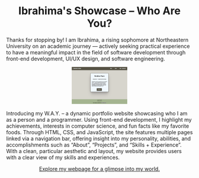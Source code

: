 <h1 align="center">Ibrahima's Showcase – Who Are You?</h1>

<p>Thanks for stopping by! I am Ibrahima, a rising sophomore at Northeastern 
University on an academic journey — actively seeking practical experience to have 
a meaningful impact in the field of software development through front-end 
development, UI/UX design, and software engineering.</p>

<p align="center"><img src="Images/HomePage_ScrnShot.png" height="100px" width="150px" alt="Home Page"></p>


<p>
  Introducing my W.A.Y. – a dynamic portfolio website showcasing who I am 
  as a person and a programmer. Using front-end development, I highlight my 
  achievements, interests in computer science, and fun facts like my favorite foods.
  Through HTML, CSS, and JavaScript, the site features multiple pages linked via 
  a navigation bar, offering insight into my personality, abilities, and accomplishments such as “About”,
  “Projects”, and “Skills + Experience”. With a clean, particular aesthetic and layout, my website provides
  users with a clear view of my skills and experiences. 
</p>

<p align="center"><a href="https://ibrahimast.github.io/IbrahimaST/" target="_blank">Explore my webpage for a glimpse into my world.</a></p>
